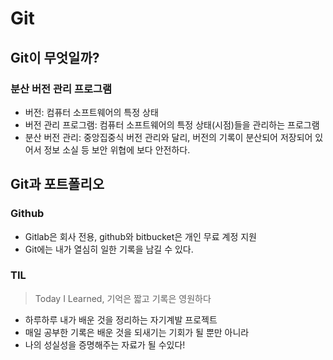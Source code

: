 # Git

## Git이 무엇일까?

### 분산 버전 관리 프로그램

* 버전: 컴퓨터 소프트웨어의 특정 상태
* 버전 관리 프로그램: 컴퓨터 소프트웨어의 특정 상태(시점)들을 관리하는 프로그램
* 분산 버전 관리: 중앙집중식 버전 관리와 달리, 버전의 기록이 분산되어 저장되어 있어서 정보 소실 등 보안 위협에 보다 안전하다.



## Git과 포트폴리오

### Github

* Gitlab은 회사 전용, github와 bitbucket은 개인 무료 계정 지원
* Git에는 내가 열심히 일한 기록을 남길 수 있다.

### TIL

> Today I Learned, 기억은 짧고 기록은 영원하다

* 하루하루 내가 배운 것을 정리하는 자기계발 프로젝트
* 매일 공부한 기록은 배운 것을 되새기는 기회가 될 뿐만 아니라
* 나의 성실성을 증명해주는 자료가 될 수있다!